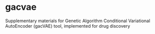 # gacvae
Supplementary materials for Genetic Algorithm Conditional Variational AutoEncoder (gacVAE) tool, implemented for drug discovery
